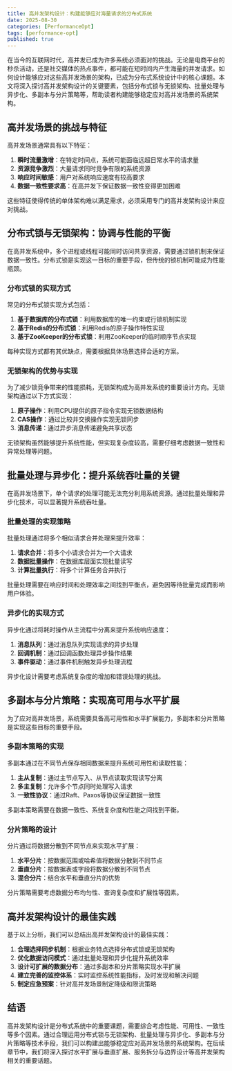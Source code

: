 ```yaml
---
title: 高并发架构设计：构建能够应对海量请求的分布式系统
date: 2025-08-30
categories: [PerformanceOpt]
tags: [performance-opt]
published: true
---
```


在当今的互联网时代，高并发已成为许多系统必须面对的挑战。无论是电商平台的秒杀活动，还是社交媒体的热点事件，都可能在短时间内产生海量的并发请求。如何设计能够应对这些高并发场景的架构，已成为分布式系统设计中的核心课题。本文将深入探讨高并发架构设计的关键要素，包括分布式锁与无锁架构、批量处理与异步化、多副本与分片策略等，帮助读者构建能够稳定应对高并发场景的系统架构。

## 高并发场景的挑战与特征

高并发场景通常具有以下特征：
1. **瞬时流量激增**：在特定时间点，系统可能面临远超日常水平的请求量
2. **资源竞争激烈**：大量请求同时竞争有限的系统资源
3. **响应时间敏感**：用户对系统响应速度有较高要求
4. **数据一致性要求高**：在高并发下保证数据一致性变得更加困难

这些特征使得传统的单体架构难以满足需求，必须采用专门的高并发架构设计来应对挑战。

## 分布式锁与无锁架构：协调与性能的平衡

在高并发系统中，多个进程或线程可能同时访问共享资源，需要通过锁机制来保证数据一致性。分布式锁是实现这一目标的重要手段，但传统的锁机制可能成为性能瓶颈。

### 分布式锁的实现方式

常见的分布式锁实现方式包括：
1. **基于数据库的分布式锁**：利用数据库的唯一约束或行锁机制实现
2. **基于Redis的分布式锁**：利用Redis的原子操作特性实现
3. **基于ZooKeeper的分布式锁**：利用ZooKeeper的临时顺序节点实现

每种实现方式都有其优缺点，需要根据具体场景选择合适的方案。

### 无锁架构的优势与实现

为了减少锁竞争带来的性能损耗，无锁架构成为高并发系统的重要设计方向。无锁架构通过以下方式实现：
1. **原子操作**：利用CPU提供的原子指令实现无锁数据结构
2. **CAS操作**：通过比较并交换操作实现无锁同步
3. **消息传递**：通过异步消息传递避免共享状态

无锁架构虽然能够提升系统性能，但实现复杂度较高，需要仔细考虑数据一致性和异常处理等问题。

## 批量处理与异步化：提升系统吞吐量的关键

在高并发场景下，单个请求的处理可能无法充分利用系统资源。通过批量处理和异步化技术，可以显著提升系统吞吐量。

### 批量处理的实现策略

批量处理通过将多个相似请求合并处理来提升效率：
1. **请求合并**：将多个小请求合并为一个大请求
2. **数据批量操作**：在数据库层面实现批量读写
3. **计算批量执行**：将多个计算任务合并执行

批量处理需要在响应时间和处理效率之间找到平衡点，避免因等待批量完成而影响用户体验。

### 异步化的实现方式

异步化通过将耗时操作从主流程中分离来提升系统响应速度：
1. **消息队列**：通过消息队列实现请求的异步处理
2. **回调机制**：通过回调函数处理异步操作结果
3. **事件驱动**：通过事件机制触发异步处理流程

异步化设计需要考虑系统复杂度的增加和错误处理的挑战。

## 多副本与分片策略：实现高可用与水平扩展

为了应对高并发场景，系统需要具备高可用性和水平扩展能力，多副本和分片策略是实现这些目标的重要手段。

### 多副本策略的实现

多副本通过在不同节点保存相同数据来提升系统可用性和读取性能：
1. **主从复制**：通过主节点写入、从节点读取实现读写分离
2. **多主复制**：允许多个节点同时处理写入请求
3. **一致性协议**：通过Raft、Paxos等协议保证数据一致性

多副本策略需要在数据一致性、系统复杂度和性能之间找到平衡。

### 分片策略的设计

分片通过将数据分散到不同节点来实现水平扩展：
1. **水平分片**：按数据范围或哈希值将数据分散到不同节点
2. **垂直分片**：按数据表或字段将数据分散到不同节点
3. **混合分片**：结合水平和垂直分片的优势

分片策略需要考虑数据分布均匀性、查询复杂度和扩展性等因素。

## 高并发架构设计的最佳实践

基于以上分析，我们可以总结出高并发架构设计的最佳实践：

1. **合理选择同步机制**：根据业务特点选择分布式锁或无锁架构
2. **优化数据访问模式**：通过批量处理和异步化提升系统效率
3. **设计可扩展的数据分布**：通过多副本和分片策略实现水平扩展
4. **建立完善的监控体系**：实时监控系统性能指标，及时发现和解决问题
5. **制定应急预案**：针对高并发场景制定降级和限流策略

## 结语

高并发架构设计是分布式系统中的重要课题，需要综合考虑性能、可用性、一致性等多个因素。通过合理运用分布式锁与无锁架构、批量处理与异步化、多副本与分片策略等技术手段，我们可以构建出能够稳定应对高并发场景的系统架构。在后续章节中，我们将深入探讨水平扩展与垂直扩展、服务拆分与边界设计等高并发架构相关的重要话题。